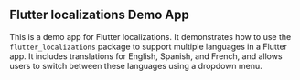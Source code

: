 ## Flutter localizations Demo App

This is a demo app for Flutter localizations. It demonstrates how to use the `flutter_localizations` package to support multiple languages in a Flutter app.
It includes translations for English, Spanish, and French, and allows users to switch between these languages using a dropdown menu.


